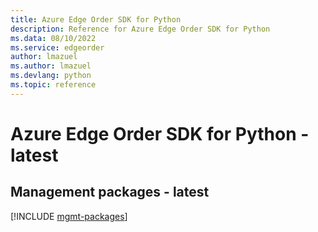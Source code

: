 ```yaml
---
title: Azure Edge Order SDK for Python
description: Reference for Azure Edge Order SDK for Python
ms.data: 08/10/2022
ms.service: edgeorder
author: lmazuel
ms.author: lmazuel
ms.devlang: python
ms.topic: reference
---
```

# Azure Edge Order SDK for Python - latest

## Management packages - latest
[!INCLUDE [mgmt-packages](edge-order-mgmt-index.md)]